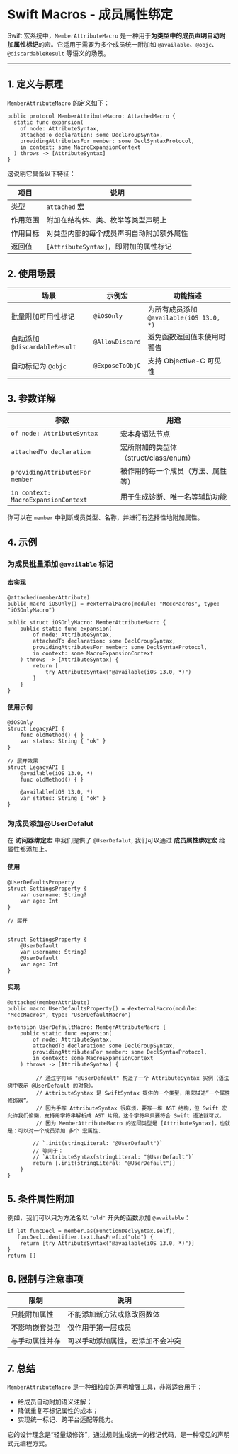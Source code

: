 # Swift Macros - 成员属性绑定

Swift 宏系统中，`MemberAttributeMacro` 是一种用于**为类型中的成员声明自动附加属性标记**的宏。它适用于需要为多个成员统一附加如 `@available`、`@objc`、`@discardableResult` 等语义的场景。

------

## 1. 定义与原理

`MemberAttributeMacro` 的定义如下：

```
public protocol MemberAttributeMacro: AttachedMacro {
  static func expansion(
    of node: AttributeSyntax,
    attachedTo declaration: some DeclGroupSyntax,
    providingAttributesFor member: some DeclSyntaxProtocol,
    in context: some MacroExpansionContext
  ) throws -> [AttributeSyntax]
}
```

这说明它具备以下特征：

| 项目     | 说明                                     |
| -------- | ---------------------------------------- |
| 类型     | `attached` 宏                            |
| 作用范围 | 附加在结构体、类、枚举等类型声明上       |
| 作用目标 | 对类型内部的每个成员声明自动附加额外属性 |
| 返回值   | `[AttributeSyntax]`，即附加的属性标记    |



## 2. 使用场景

| 场景                          | 示例宏          | 功能描述                                 |
| ----------------------------- | --------------- | ---------------------------------------- |
| 批量附加可用性标记            | `@iOSOnly`      | 为所有成员添加 `@available(iOS 13.0, *)` |
| 自动添加 `@discardableResult` | `@AllowDiscard` | 避免函数返回值未使用时警告               |
| 自动标记为 `@objc`            | `@ExposeToObjC` | 支持 Objective-C 可见性                  |



## 3. 参数详解

| 参数                                | 用途                                  |
| ----------------------------------- | ------------------------------------- |
| `of node: AttributeSyntax`          | 宏本身语法节点                        |
| `attachedTo declaration`            | 宏所附加的类型体（struct/class/enum） |
| `providingAttributesFor member`     | 被作用的每一个成员（方法、属性等）    |
| `in context: MacroExpansionContext` | 用于生成诊断、唯一名等辅助功能        |



你可以在 `member` 中判断成员类型、名称，并进行有选择性地附加属性。



## 4. 示例

### 为成员批量添加 `@available` 标记

#### 宏实现

```
@attached(memberAttribute)
public macro iOSOnly() = #externalMacro(module: "McccMacros", type: "iOSOnlyMacro")

public struct iOSOnlyMacro: MemberAttributeMacro {
    public static func expansion(
        of node: AttributeSyntax,
        attachedTo declaration: some DeclGroupSyntax,
        providingAttributesFor member: some DeclSyntaxProtocol,
        in context: some MacroExpansionContext
    ) throws -> [AttributeSyntax] {
        return [
            try AttributeSyntax("@available(iOS 13.0, *)")
        ]
    }
}
```

#### 使用示例

```
@iOSOnly
struct LegacyAPI {
    func oldMethod() { }
    var status: String { "ok" }
}

// 展开效果
struct LegacyAPI {
    @available(iOS 13.0, *)
    func oldMethod() { }

    @available(iOS 13.0, *)
    var status: String { "ok" }
}
```



### 为成员添加@UserDefalut

在 **访问器绑定宏** 中我们提供了 `@UserDefalut`, 我们可以通过 **成员属性绑定宏**  给属性都添加上。



#### 使用

```
@UserDefaultsProperty
struct SettingsProperty {
    var username: String?
    var age: Int
}

// 展开


struct SettingsProperty {
    @UserDefault
    var username: String?
    @UserDefault
    var age: Int
}
```



#### 实现

```
@attached(memberAttribute)
public macro UserDefaultsProperty() = #externalMacro(module: "McccMacros", type: "UserDefaultMacro")

extension UserDefaultMacro: MemberAttributeMacro {
    public static func expansion(
        of node: AttributeSyntax,
        attachedTo declaration: some DeclGroupSyntax,
        providingAttributesFor member: some DeclSyntaxProtocol,
        in context: some MacroExpansionContext
    ) throws -> [AttributeSyntax] {

         // 通过字符串 "@UserDefault" 构造了一个 AttributeSyntax 实例（语法树中表示 @UserDefault 的对象）。
         // AttributeSyntax 是 SwiftSyntax 提供的一个类型，用来描述“一个属性修饰器”。
         // 因为手写 AttributeSyntax 很麻烦，要写一堆 AST 结构，但 Swift 宏允许我们偷懒，支持用字符串解析成 AST 片段，这个字符串只要符合 Swift 语法就可以。
         // 因为 MemberAttributeMacro 的返回类型是 [AttributeSyntax]，也就是：可以对一个成员添加 多个 宏属性.
        
        // `.init(stringLiteral: "@UserDefault")`
        // 等同于：
        // `AttributeSyntax(stringLiteral: "@UserDefault")`
        return [.init(stringLiteral: "@UserDefault")]
    }
}
```





## 5. 条件属性附加

例如，我们可以只为方法名以 `"old"` 开头的函数添加 `@available`：

```
if let funcDecl = member.as(FunctionDeclSyntax.self),
   funcDecl.identifier.text.hasPrefix("old") {
    return [try AttributeSyntax("@available(iOS 13.0, *)")]
}
return []
```



## 6. 限制与注意事项

| 限制           | 说明                             |
| -------------- | -------------------------------- |
| 只能附加属性   | 不能添加新方法或修改函数体       |
| 不影响嵌套类型 | 仅作用于第一层成员               |
| 与手动属性并存 | 可以手动添加属性，宏添加不会冲突 |



## 7. 总结

`MemberAttributeMacro` 是一种细粒度的声明增强工具，非常适合用于：

- 给成员自动附加语义注解；
- 降低重复写标记属性的成本；
- 实现统一标记、跨平台适配等能力。

它的设计理念是“轻量级修饰”，通过规则生成统一的标记代码，是一种常见的声明式元编程方式。
